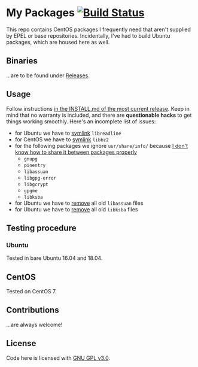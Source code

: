 # My Packages [![Build Status](https://travis-ci.org/smaslennikov/packages.svg?branch=master)](https://travis-ci.org/smaslennikov/packages)

This repo contains CentOS packages I frequently need that aren't supplied by EPEL or base repositories. Incidentally, I've had to build Ubuntu packages, which are housed here as well.

## Binaries

...are to be found under [Releases](https://github.com/smaslennikov/packages/releases).

## Usage

Follow instructions [in the INSTALL.md of the most current release](https://github.com/smaslennikov/packages/releases). Keep in mind that no warranty is included, and there are **questionable hacks** to get things working smoothly. Here's an incomplete list of issues:

- for Ubuntu we have to [symlink](gnupg/ubuntu-post-install#L5) `libreadline`
- for CentOS we have to [symlink](gnupg/centos-post-install#L4) `libbz2`
- for the following packages we ignore `usr/share/info/` because [I don't know how to share it between packages properly](https://github.com/bernd/fpm-cookery/issues/205)
    - `gnupg`
    - `pinentry`
    - `libassuan`
    - `libgpg-error`
    - `libgcrypt`
    - `gpgme`
    - `libksba`
- for Ubuntu we have to [remove](libassuan/post-install#L3) all old `libassuan` files
- for Ubuntu we have to [remove](libksba/post-install#L3) all old `libksba` files

## Testing procedure

### Ubuntu

Tested in bare Ubuntu 16.04 and 18.04.

## CentOS

Tested on CentOS 7.

## Contributions

...are always welcome!

## License

Code here is licensed with [GNU GPL v3.0](LICENSE).
